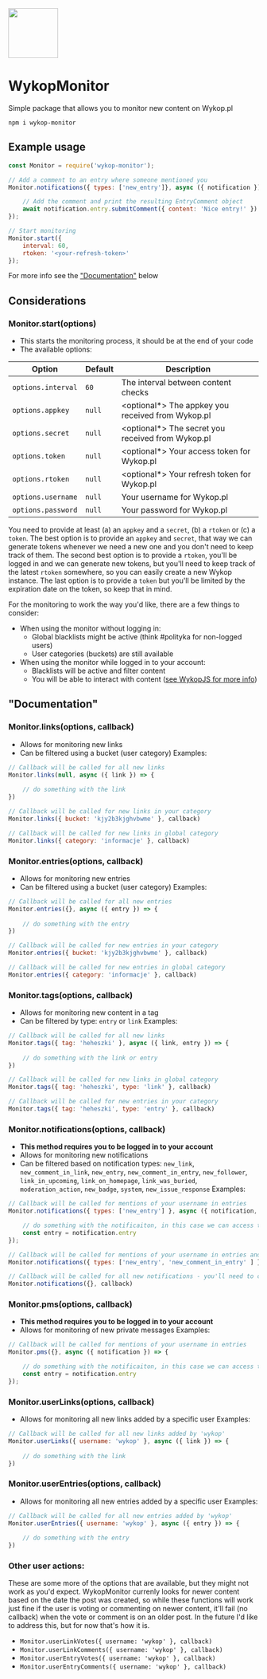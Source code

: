 <img src="https://wykop.pl/static/img/svg/wykop-min-logo.svg" width="100">

# WykopMonitor
Simple package that allows you to monitor new content on Wykop.pl

```
npm i wykop-monitor
```

## Example usage
```javascript
const Monitor = require('wykop-monitor');

// Add a comment to an entry where someone mentioned you
Monitor.notifications({ types: ['new_entry']}, async ({ notification }) => {

	// Add the comment and print the resulting EntryComment object
	await notification.entry.submitComment({ content: 'Nice entry!' }).then(console.log)
});

// Start monitoring
Monitor.start({
	interval: 60,
	rtoken: '<your-refresh-token>'
});
```
For more info see the ["Documentation"](#documentation) below

## Considerations

### Monitor.start(options)
- This starts the monitoring process, it should be at the end of your code
- The available options:

| Option                 | Default                     | Description |
| ---                    | ---                         | --- |
| `options.interval`     | `60`                        | <optional>  The interval between content checks |
| `options.appkey`       | `null`                      | <optional*> The appkey you received from Wykop.pl |
| `options.secret`       | `null`                      | <optional*> The secret you received from Wykop.pl |
| `options.token`        | `null`                      | <optional*> Your access token for Wykop.pl |
| `options.rtoken`       | `null`                      | <optional*> Your refresh token for Wykop.pl |
| `options.username`     | `null`                      | <optional>  Your username for Wykop.pl |
| `options.password`     | `null`                      | <optional>  Your password for Wykop.pl |

You need to provide at least (a) an `appkey` and a `secret`, (b) a `rtoken` or (c) a `token`. The best option is to provide an `appkey` and `secret`, that way we can generate tokens whenever we need a new one and you don't need to keep track of them. The second best option is to provide a `rtoken`, you'll be logged in and we can generate new tokens, but you'll need to keep track of the latest `rtoken` somewhere, so you can easily create a new Wykop instance. The last option is to provide a `token` but you'll be limited by the expiration date on the token, so keep that in mind.

For the monitoring to work the way you'd like, there are a few things to consider:
- When using the monitor without logging in:
	- Global blacklists might be active (think #polityka for non-logged users)
	- User categories (buckets) are still available
- When using the monitor while logged in to your account:
	- Blacklists will be active and filter content
	- You will be able to interact with content ([see WykopJS for more info](https://github.com/xxdeepfriedxx/wykop))

## "Documentation"

### Monitor.links(options, callback)
- Allows for monitoring new links
- Can be filtered using a bucket (user category)
Examples:
```javascript
// Callback will be called for all new links
Monitor.links(null, async ({ link }) => {
	
	// do something with the link
})

// Callback will be called for new links in your category
Monitor.links({ bucket: 'kjy2b3kjghvbwme' }, callback)

// Callback will be called for new links in global category
Monitor.links({ category: 'informacje' }, callback)
```

### Monitor.entries(options, callback)
- Allows for monitoring new entries
- Can be filtered using a bucket (user category)
Examples:
```javascript
// Callback will be called for all new entries
Monitor.entries({}, async ({ entry }) => {
	
	// do something with the entry
})

// Callback will be called for new entries in your category
Monitor.entries({ bucket: 'kjy2b3kjghvbwme' }, callback)

// Callback will be called for new entries in global category
Monitor.entries({ category: 'informacje' }, callback)
```

### Monitor.tags(options, callback)
- Allows for monitoring new content in a tag
- Can be filtered by type: `entry` or `link`
Examples:
```javascript
// Callback will be called for all new links
Monitor.tags({ tag: 'heheszki' }, async ({ link, entry }) => {
	
	// do something with the link or entry
})

// Callback will be called for new links in global category
Monitor.tags({ tag: 'heheszki', type: 'link' }, callback)

// Callback will be called for new entries in your category
Monitor.tags({ tag: 'heheszki', type: 'entry' }, callback)
```

### Monitor.notifications(options, callback)
- **This method requires you to be logged in to your account**
- Allows for monitoring new notifications
- Can be filtered based on notification types: `new_link`, `new_comment_in_link`, `new_entry`, `new_comment_in_entry`, `new_follower`, `link_in_upcoming`, `link_on_homepage`, `link_was_buried`, `moderation_action`, `new_badge`, `system`, `new_issue_response`
Examples:
```javascript
// Callback will be called for mentions of your username in entries
Monitor.notifications({ types: ['new_entry'] }, async ({ notification, entry }) => {

	// do something with the notificaiton, in this case we can access the entry like so:
	const entry = notification.entry
});

// Callback will be called for mentions of your username in entries and entry comments
Monitor.notifications({ types: ['new_entry', 'new_comment_in_entry' ] }, callback)

// Callback will be called for all new notifications - you'll need to check for the notification.type yourself
Monitor.notifications({}, callback)
```

### Monitor.pms(options, callback)
- **This method requires you to be logged in to your account**
- Allows for monitoring of new private messages
Examples:
```javascript
// Callback will be called for mentions of your username in entries
Monitor.pms({}, async ({ notification }) => {

	// do something with the notificaiton, in this case we can access the entry like so:
	const entry = notification.entry
});
```

### Monitor.userLinks(options, callback)
- Allows for monitoring all new links added by a specific user
Examples:
```javascript
// Callback will be called for all new links added by 'wykop'
Monitor.userLinks({ username: 'wykop' }, async ({ link }) => {
	
	// do something with the link
})
```

### Monitor.userEntries(options, callback)
- Allows for monitoring all new entries added by a specific user
Examples:
```javascript
// Callback will be called for all new entries added by 'wykop'
Monitor.userEntries({ username: 'wykop' }, async ({ entry }) => {
	
	// do something with the entry
})
```

### Other user actions:
These are some more of the options that are available, but they might not work as you'd expect. WykopMonitor currenly looks for newer content based on the date the post was created, so while these functions will work just fine if the user is voting or commenting on newer content, it'll fail (no callback) when the vote or comment is on an older post. In the future I'd like to address this, but for now that's how it is. 
- `Monitor.userLinkVotes({ username: 'wykop' }, callback)`
- `Monitor.userLinkComments({ username: 'wykop' }, callback)`
- `Monitor.userEntryVotes({ username: 'wykop' }, callback)`
- `Monitor.userEntryComments({ username: 'wykop' }, callback)`
